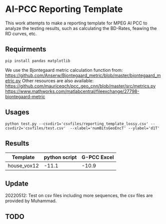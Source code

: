 # AI-PCC Reporting Template

This work attempts to make a reporting template for MPEG AI PCC to analyze the testing results, such as calculating the BD-Rates, feawing the RD curves, etc.

## Requirments

```shell
pip install pandas matplotlib
```

We use the Bjontegaard metric calculation function from:
https://github.com/Anserw/Bjontegaard_metric/blob/master/bjontegaard_metric.py
Other resources are also available:
https://github.com/mauriceqch/pcc_geo_cnn/blob/master/src/metrics.py
https://www.mathworks.com/matlabcentral/fileexchange/27798-bjontegaard-metric


## Usages

```shell
python test.py --csvdir1='csvfiles/reporting_template_lossy.csv' --csvdir2='csvfiles/test.csv'  --xlabel='numBitsGeoEncT' --ylabel='d1T'
```

## Results

|Template    |python script  |G-PCC Excel  |
|------------|---------------|-------------|
|house_vox12 |-11.1          |-10.9        |


## Update

20220512: Test on csv files including more sequences, the csv files are provided by Muhammad.


## TODO


